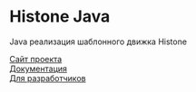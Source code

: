 Histone Java
============

Java реализация шаблонного движка Histone

[Сайт проекта](http://weblab.megafon.ru/histone/)  
[Документация](http://weblab.megafon.ru/histone/documentation.html)  
[Для разработчиков](http://weblab.megafon.ru/histone/contributers.html#Java)  